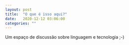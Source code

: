 ```yaml
---
layout: post
title:  "O que é isso aqui?"
date:   2020-12-12 03:06:00
categories: ""
---
```


Um espaço de discussão sobre linguagem e tecnologia ;-)